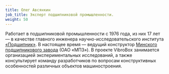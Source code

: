 ```yaml
---
title: Олег Авсянкин
job_title: Эксперт подшипниковой промышленности.
weight: 50
---
```

Работает в подшипниковой промышленности с 1976 года, из них 17 лет — в качестве главного инженера научно-исследовательского института [«Подшипник»](http://www.minprom.gov.by/organizacii?Filter_ID=60&v_id=00234873). В настоящее время — ведущий конструктор [Минского подшипникового завода](http://mpz.com.by/) (ОАО «МПЗ»). В проекте VibroBox занимается организацией экспериментальных исследований, а также консультирует команду разработчиков по вопросам конструктивных особенностей различных объектов машиностроения.